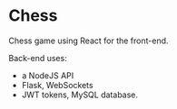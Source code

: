 # Chess

Chess game using React for the front-end.

Back-end uses:

- a NodeJS API
- Flask, WebSockets
- JWT tokens, MySQL database.
